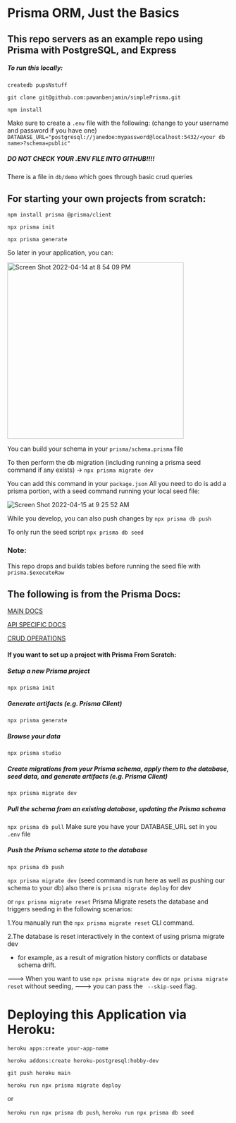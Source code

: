 # Prisma ORM, Just the Basics

## This repo servers as an example repo using Prisma with PostgreSQL, and Express

##### To run this locally:

 ```createdb pupsNstuff``` 

```git clone git@github.com:pawanbenjamin/simplePrisma.git```

```npm install```

Make sure to create a ```.env``` file with the following: (change to your username and password if you have one)
```DATABASE_URL="postgresql://janedoe:mypassword@localhost:5432/<your db name>?schema=public"```

##### DO NOT CHECK YOUR .ENV FILE INTO GITHUB!!!!

There is a file in ```db/demo``` which goes through basic crud queries

## For starting your own projects from scratch:
```npm install prisma @prisma/client```

  ```npx prisma init```

   ```npx prisma generate```
   
So later in your application, you can:
  
<img width="400" alt="Screen Shot 2022-04-14 at 8 54 09 PM" src="https://user-images.githubusercontent.com/62716484/163500929-976423a9-7a2b-4144-a768-5db6c2fd3a08.png">


You can build your schema in your ```prisma/schema.prisma``` file

To then perform the db migration (including running a prisma seed command if any exists) ->
```npx prisma migrate dev```

You can add this command in your `package.json` 
All you need to do is add a prisma portion, with a seed command running your local seed file:

![Screen Shot 2022-04-15 at 9 25 52 AM](https://user-images.githubusercontent.com/62716484/163576247-97c3d2dc-c251-425f-a102-df544a15791d.png)

While you develop, you can also push changes by
```npx prisma db push```

To only run the seed script ```npx prisma db seed```



### Note:
This repo drops and builds tables before running the seed file with ```prisma.$executeRaw```
## The following is from the Prisma Docs:

[MAIN DOCS](https://www.prisma.io/docs/)


[API SPECIFIC DOCS](https://www.prisma.io/docs/reference/api-reference/prisma-client-reference)


[CRUD OPERATIONS](https://www.prisma.io/docs/concepts/components/prisma-client/crud)


#### If you want to set up a project with Prisma From Scratch:
##### Setup a new Prisma project
  ```npx prisma init```

##### Generate artifacts (e.g. Prisma Client)
  ```npx prisma generate```


##### Browse your data
  ```npx prisma studio```

##### Create migrations from your Prisma schema, apply them to the database, seed data, and generate artifacts (e.g. Prisma Client)
  ```npx prisma migrate dev```
  
 ##### Pull the schema from an existing database, updating the Prisma schema
  ```npx prisma db pull```
Make sure you have your DATABASE_URL set in you ```.env``` file

##### Push the Prisma schema state to the database
  ```npx prisma db push```

```npx prisma migrate dev``` (seed command is run here as well as pushing our schema to your db)
also there is ```prisma migrate deploy``` for dev

or ```npx prisma migrate reset```
Prisma Migrate resets the database and triggers seeding in the following scenarios:

1.You manually run the ```npx prisma migrate reset``` CLI command.

2.The database is reset interactively in the context of using prisma migrate dev 
   - for example, as a result of migration history conflicts or database schema drift.

---> When you want to use ```npx prisma migrate dev``` or ```npx prisma migrate reset``` without seeding, 
---> you can pass the ``` --skip-seed``` flag.



# Deploying this Application via Heroku:

```heroku apps:create your-app-name```

```heroku addons:create heroku-postgresql:hobby-dev```

```git push heroku main```

```heroku run npx prisma migrate deploy```

or 

```heroku run npx prisma db push```,
```heroku run npx prisma db seed```

